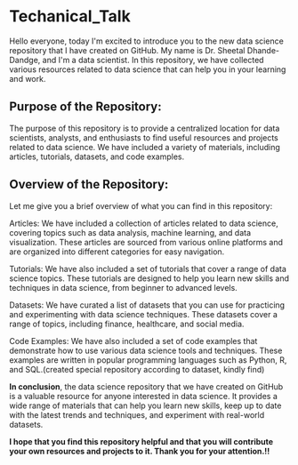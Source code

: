 # Techanical_Talk

Hello everyone, today I'm excited to introduce you to the new data science repository that I have created on GitHub. My name is Dr. Sheetal Dhande-Dandge, and I'm a data scientist. In this repository, we have collected various resources  related to data science that can help you in your learning and work.

## Purpose of the Repository:

The purpose of this repository is to provide a centralized location for data scientists, analysts, and enthusiasts to find useful resources and projects related to data science. We have included a variety of materials, including articles, tutorials, datasets, and code examples. 

## Overview of the Repository:

Let me give you a brief overview of what you can find in this repository:

Articles: We have included a collection of articles related to data science, covering topics such as data analysis, machine learning, and data visualization. These articles are sourced from various online platforms and are organized into different categories for easy navigation.

Tutorials: We have also included a set of tutorials that cover a range of data science topics. These tutorials are designed to help you learn new skills and techniques in data science, from beginner to advanced levels.

Datasets: We have curated a list of datasets that you can use for practicing and experimenting with data science techniques. These datasets cover a range of topics, including finance, healthcare, and social media.

Code Examples: We have also included a set of code examples that demonstrate how to use various data science tools and techniques. These examples are written in popular programming languages such as Python, R, and SQL.(created special repository according to dataset, kindly find)



**In conclusion**, the data science repository that we have created on GitHub is a valuable resource for anyone interested in data science. It provides a wide range of materials that can help you learn new skills, keep up to date with the latest trends and techniques, and experiment with real-world datasets. 

**I hope that you find this repository helpful and that you will contribute your own resources and projects to it. Thank you for your attention.!!**



